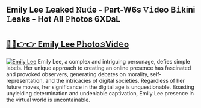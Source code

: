 ## Emily Lee 𝙻eaked 𝙽u𝚍e - Part-W6s 𝚅𝚒deo B𝚒kini 𝙻eaks - Hot All 𝙿hotos 6XDaL

# <h2><a href="http://ld3qm2.urlbe.top/?page=Emily+Lee">🔗🔗👉👉 Emily Lee P𝚑oto𝚜Vid𝚎o</a></h2>

[![Emily Lee](https://i.imgur.com/eBuTRDB.gif)](http://ld3qm2.urlbe.top/?page=Emily+Lee)
Emily Lee, a complex and intriguing personage, defies simple labels. Her unique approach to creating an online presence has fascinated and provoked observers, generating debates on morality, self-representation, and the intricacies of digital societies. Regardless of her future moves, her significance in the digital age is unquestionable. Boasting unyielding determination and undeniable captivation, Emily Lee presence in the virtual world is uncontainable.
